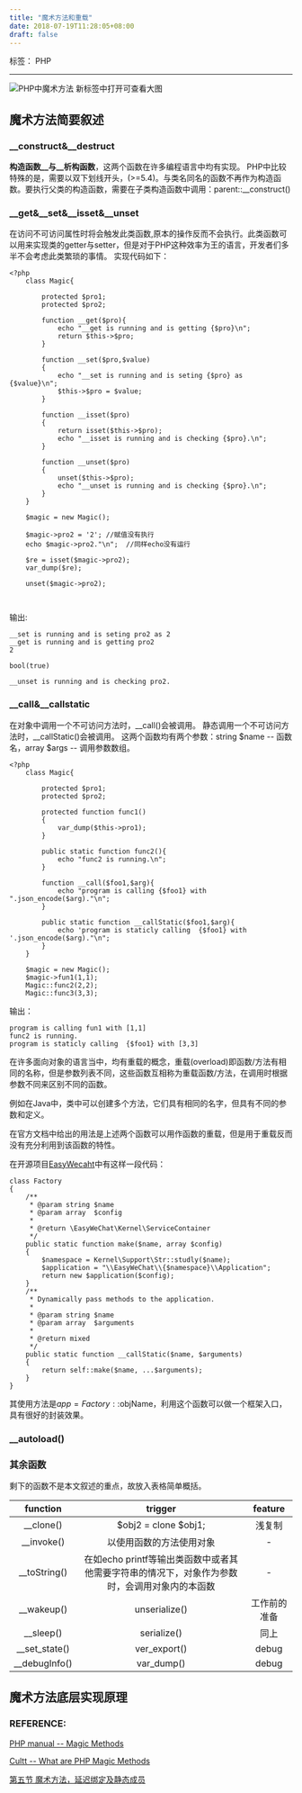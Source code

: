 ```yaml
---
title: "魔术方法和重载"
date: 2018-07-19T11:28:05+08:00
draft: false
---
```


标签： PHP

---
![PHP中魔术方法](https://upload-images.jianshu.io/upload_images/1594723-5813e1eb121f6be6.png?imageMogr2/auto-orient/strip%7CimageView2/2/w/2400)
新标签中打开可查看大图

## 魔术方法简要叙述
### \_\_construct&\_\_destruct
__构造函数__与__析构函数__，这两个函数在许多编程语言中均有实现。
PHP中比较特殊的是，需要以双下划线开头，(>=5.4)。与类名同名的函数不再作为构造函数。要执行父类的构造函数，需要在子类构造函数中调用：parent::\_\_construct()
### \_\_get&\_\_set&\_\_isset&\_\_unset
在访问不可访问属性时将会触发此类函数,原本的操作反而不会执行。此类函数可以用来实现类的getter与setter，但是对于PHP这种效率为王的语言，开发者们多半不会考虑此类繁琐的事情。
实现代码如下：

```
<?php
	class Magic{
		
		protected $pro1;
		protected $pro2;

		function __get($pro){
			echo "__get is running and is getting {$pro}\n";
			return $this->$pro;
		}

		function __set($pro,$value)
		{
			echo "__set is running and is seting {$pro} as {$value}\n";
			$this->$pro = $value;
		}

		function __isset($pro)
		{
			return isset($this->$pro);
			echo "__isset is running and is checking {$pro}.\n";
		}

		function __unset($pro)
		{
			unset($this->$pro);
			echo "__unset is running and is checking {$pro}.\n";
		}
	}

	$magic = new Magic();

	$magic->pro2 = '2'; //赋值没有执行
	echo $magic->pro2."\n";  //同样echo没有运行

	$re = isset($magic->pro2);
	var_dump($re);

	unset($magic->pro2);
		
	
```

输出:
	
```
__set is running and is seting pro2 as 2
__get is running and is getting pro2
2

bool(true)

__unset is running and is checking pro2.

```

### \_\_call&\_\_callstatic
在对象中调用一个不可访问方法时，\_\_call()会被调用。
静态调用一个不可访问方法时，\_\_callStatic()会被调用。
这两个函数均有两个参数：string $name -- 函数名，array $args -- 调用参数数组。
```
<?php
	class Magic{
		
		protected $pro1;
		protected $pro2;

		protected function func1()
		{
			var_dump($this->pro1);
		}

		public static function func2(){
			echo "func2 is running.\n";
		}

		function __call($foo1,$arg){
			echo "program is calling {$foo1} with ".json_encode($arg)."\n";	
		}

		public static function __callStatic($foo1,$arg){
			echo 'program is staticly calling  {$foo1} with '.json_encode($arg)."\n";
		}
	}

	$magic = new Magic();
	$magic->fun1(1,1);
	Magic::func2(2,2);
	Magic::func3(3,3);
```
输出：
```
program is calling fun1 with [1,1]
func2 is running.
program is staticly calling  {$foo1} with [3,3]
```
在许多面向对象的语言当中，均有重载的概念，重载(overload)即函数/方法有相同的名称，但是参数列表不同，这些函数互相称为重载函数/方法，在调用时根据参数不同来区别不同的函数。

例如在Java中，类中可以创建多个方法，它们具有相同的名字，但具有不同的参数和定义。

在官方文档中给出的用法是上述两个函数可以用作函数的重载，但是用于重载反而没有充分利用到该函数的特性。

在开源项目[EasyWecaht](https://github.com/overtrue/wechat)中有这样一段代码：
```
class Factory
{
    /**
     * @param string $name
     * @param array  $config
     *
     * @return \EasyWeChat\Kernel\ServiceContainer
     */
    public static function make($name, array $config)
    {
        $namespace = Kernel\Support\Str::studly($name);
        $application = "\\EasyWeChat\\{$namespace}\\Application";
        return new $application($config);
    }
    /**
     * Dynamically pass methods to the application.
     *
     * @param string $name
     * @param array  $arguments
     *
     * @return mixed
     */
    public static function __callStatic($name, $arguments)
    {
        return self::make($name, ...$arguments);
    }
}
```
其使用方法是$app = Factory::$objName，利用这个函数可以做一个框架入口，具有很好的封装效果。

### \_\_autoload()

### 其余函数
剩下的函数不是本文叙述的重点，故放入表格简单概括。

| function      | trigger  | feature  |
| :--------:    | :-----:  | :----:  |
| __clone()     | $obj2 = clone $obj1; |   浅复制    |
| __invoke()    |   以使用函数的方法使用对象   |   -   |
| __toString()  |   在如echo printf等输出类函数中或者其他需要字符串的情况下，对象作为参数时，会调用对象内的本函数   |  -  |
| __wakeup()    | unserialize()| 工作前的准备 |
| __sleep()     | serialize()  | 同上 |
| __set_state() | ver_export() | debug |
| __debugInfo() | var_dump()   | debug |

## 魔术方法底层实现原理


### REFERENCE:
[PHP manual -- Magic Methods](http://php.net/manual/en/language.oop5.magic.php)

[Cultt -- What are PHP Magic Methods](https://www.culttt.com/2014/04/16/php-magic-methods/)

[第五节 魔术方法，延迟绑定及静态成员](http://www.php-internals.com/book/?p=chapt05/05-05-class-magic-methods-latebinding)



 